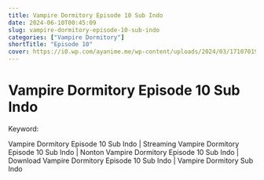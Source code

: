 ```yaml
---
title: Vampire Dormitory Episode 10 Sub Indo
date: 2024-06-10T00:45:09
slug: vampire-dormitory-episode-10-sub-indo
categories: ["Vampire Dormitory"]
shortTitle: "Episode 10"
cover: https://i0.wp.com/ayanime.me/wp-content/uploads/2024/03/1710701981-1476-141863.jpg
---
```


# Vampire Dormitory Episode 10 Sub Indo

<iframe-loader iframe-src1="https://play.ayanime.me/include/fluidplayer/fluidplayer.php?VideoSrc1=https%3A%2F%2Fdrive.google.com%2Ffile%2Fd%2F1XTj_2NIVEJ6BNPW5YQj3IdiHI1A7hHqn%2Fpreview&VideoType1=video%2Fmp4&VideoQuality1=480p&VideoSrc2=https%3A%2F%2Fdrive.google.com%2Ffile%2Fd%2F1VhjsF8s07RxiaZFMmwS-BWx4akRplAnP%2Fpreview&VideoType2=video%2Fmp4&VideoQuality2=720p&VideoSrc3=https%3A%2F%2Fdrive.google.com%2Ffile%2Fd%2F1RuJtMkRBCWVXtLLVx0uiGkYXJZ8sv4UW%2Fpreview&VideoType3=video%2Fmp4&VideoQuality3=1080p&VideoSrc4=&VideoType4=&VideoQuality4=&VideoPoster=&VideoTrack1=&kind1=&srclang1=&label1=&default1=&VideoTrack2=&kind2=&srclang2=&label2=&default2=&player=fluid+player&server=Drive+API&api=&width=100%25&height=900px" iframe-src2="https://drive.google.com/file/d/1RuJtMkRBCWVXtLLVx0uiGkYXJZ8sv4UW/preview"></iframe-loader>

Keyword:
<p>Vampire Dormitory Episode 10 Sub Indo | Streaming Vampire Dormitory Episode 10 Sub Indo | Nonton Vampire Dormitory Episode 10 Sub Indo | Download Vampire Dormitory Episode 10 Sub Indo | Vampire Dormitory Sub Indo</p>

